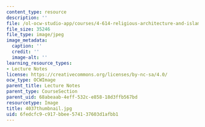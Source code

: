 ```yaml
---
content_type: resource
description: ''
file: /ol-ocw-studio-app/courses/4-614-religious-architecture-and-islamic-cultures-fall-2002/6fedcfc9c917bbee574137603d1afbb1_4037thumbnail.jpg
file_size: 35246
file_type: image/jpeg
image_metadata:
  caption: ''
  credit: ''
  image-alt: ''
learning_resource_types:
- Lecture Notes
license: https://creativecommons.org/licenses/by-nc-sa/4.0/
ocw_type: OCWImage
parent_title: Lecture Notes
parent_type: CourseSection
parent_uid: 68abeaab-4eff-532c-e858-18d3ffb567bd
resourcetype: Image
title: 4037thumbnail.jpg
uid: 6fedcfc9-c917-bbee-5741-37603d1afbb1
---
```


